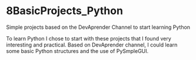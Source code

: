 # 8BasicProjects_Python
Simple projects based on the DevAprender Channel to start learning Python 

To learn Python I chose to start with these projects that I found very interesting and practical. Based on DevAprender channel, I could learn some basic Python structures and the use of PySmpleGUI.

